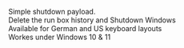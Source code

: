 Simple shutdown payload.</br>
Delete the run box history and Shutdown Windows</br>
Available for German and US keyboard layouts</br>
Workes under Windows 10 & 11
